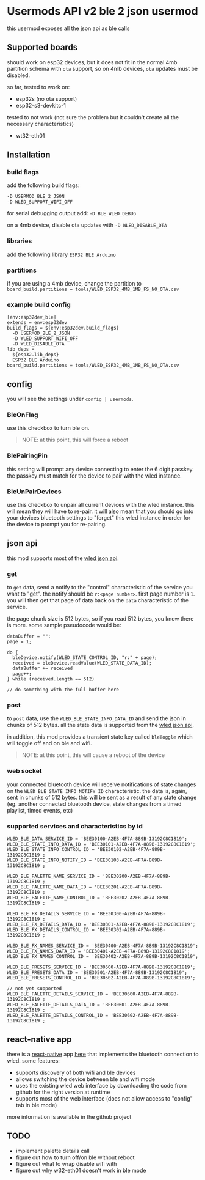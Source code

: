 # Usermods API v2 ble 2 json usermod

this usermod exposes all the json api as ble calls

## Supported boards

should work on esp32 devices, but it does not fit in the normal 4mb partition schema with `ota` support, so on 4mb devices, `ota` updates must be disabled.

so far, tested to work on:

- esp32s (no ota support)
- esp32-s3-devkitc-1

tested to not work (not sure the problem but it couldn't create all the necessary characteristics)

- wt32-eth01

## Installation

### build flags

add the following build flags:

```
-D USERMOD_BLE_2_JSON
-D WLED_SUPPORT_WIFI_OFF
```

for serial debugging output add:
`-D BLE_WLED_DEBUG`

on a 4mb device, disable ota updates with
`-D WLED_DISABLE_OTA`

### libraries

add the following library
`ESP32 BLE Arduino`

### partitions

if you are using a 4mb device, change the partition to
`board_build.partitions = tools/WLED_ESP32_4MB_1MB_FS_NO_OTA.csv`

### example build config

```
[env:esp32dev_ble]
extends = env:esp32dev
build_flags = ${env:esp32dev.build_flags}
  -D USERMOD_BLE_2_JSON
  -D WLED_SUPPORT_WIFI_OFF
  -D WLED_DISABLE_OTA
lib_deps =
  ${esp32.lib_deps}
  ESP32 BLE Arduino
board_build.partitions = tools/WLED_ESP32_4MB_1MB_FS_NO_OTA.csv
```

## config

you will see the settings under `config | usermods`.

### BleOnFlag

use this checkbox to turn ble on.

> NOTE: at this point, this will force a reboot

### BlePairingPin

this setting will prompt any device connecting to enter the 6 digit passkey. the passkey must match for the device to pair with the wled instance.

### BleUnPairDevices

use this checkbox to unpair all current devices with the wled instance. this will mean they will have to re-pair. it will also mean that you should go into your devices bluetooth settings to "forget" this wled instance in order for the device to prompt you for re-pairing.

## json api

this mod supports most of the [wled json api](https://kno.wled.ge/interfaces/json-api/).

### get

to `get` data, send a notify to the "control" characteristic of the service you want to "get". the notify should be `r:<page number>`. first page number is `1`. you will then get that page of data back on the `data` characteristic of the service.

the page chunk size is 512 bytes, so if you read 512 bytes, you know there is more. some sample pseudocode would be:

```
dataBuffer = "";
page = 1;

do {
  bleDevice.notify(WLED_STATE_CONTROL_ID, "r:" + page);
  received = bleDevice.readValue(WLED_STATE_DATA_ID);
  dataBuffer += received
  page++;
} while (received.length == 512)

// do something with the full buffer here
```

### post

to `post` data, use the `WLED_BLE_STATE_INFO_DATA_ID` and send the json in chunks of 512 bytes. all the state data is supported from the [wled json api](https://kno.wled.ge/interfaces/json-api/).

in addition, this mod provides a transient state key called `bleToggle` which will toggle off and on ble and wifi.

> NOTE: at this point, this will cause a reboot of the device

### web socket

your connected bluetooth device will receive notifications of state changes on the `WLED_BLE_STATE_INFO_NOTIFY_ID` characteristic. the data is, again, sent in chunks of 512 bytes. this will be sent as a result of any state change (eg. another connected bluetooth device, state changes from a timed playlist, timed events, etc)

### supported services and characteristics by id

```
WLED_BLE_DATA_SERVICE_ID = 'BEE30100-A2EB-4F7A-889B-13192C8C1819';
WLED_BLE_STATE_INFO_DATA_ID = 'BEE30101-A2EB-4F7A-889B-13192C8C1819';
WLED_BLE_STATE_INFO_CONTROL_ID = 'BEE30102-A2EB-4F7A-889B-13192C8C1819';
WLED_BLE_STATE_INFO_NOTIFY_ID = 'BEE30103-A2EB-4F7A-889B-13192C8C1819';

WLED_BLE_PALETTE_NAME_SERVICE_ID = 'BEE30200-A2EB-4F7A-889B-13192C8C1819';
WLED_BLE_PALETTE_NAME_DATA_ID = 'BEE30201-A2EB-4F7A-889B-13192C8C1819';
WLED_BLE_PALETTE_NAME_CONTROL_ID = 'BEE30202-A2EB-4F7A-889B-13192C8C1819';

WLED_BLE_FX_DETAILS_SERVICE_ID = 'BEE30300-A2EB-4F7A-889B-13192C8C1819';
WLED_BLE_FX_DETAILS_DATA_ID = 'BEE30301-A2EB-4F7A-889B-13192C8C1819';
WLED_BLE_FX_DETAILS_CONTROL_ID = 'BEE30302-A2EB-4F7A-889B-13192C8C1819';

WLED_BLE_FX_NAMES_SERVICE_ID = 'BEE30400-A2EB-4F7A-889B-13192C8C1819';
WLED_BLE_FX_NAMES_DATA_ID = 'BEE30401-A2EB-4F7A-889B-13192C8C1819';
WLED_BLE_FX_NAMES_CONTROL_ID = 'BEE30402-A2EB-4F7A-889B-13192C8C1819';

WLED_BLE_PRESETS_SERVICE_ID = 'BEE30500-A2EB-4F7A-889B-13192C8C1819';
WLED_BLE_PRESETS_DATA_ID = 'BEE30501-A2EB-4F7A-889B-13192C8C1819';
WLED_BLE_PRESETS_CONTROL_ID = 'BEE30502-A2EB-4F7A-889B-13192C8C1819';

// not yet supported
WLED_BLE_PALETTE_DETAILS_SERVICE_ID = 'BEE30600-A2EB-4F7A-889B-13192C8C1819';
WLED_BLE_PALETTE_DETAILS_DATA_ID = 'BEE30601-A2EB-4F7A-889B-13192C8C1819';
WLED_BLE_PALETTE_DETAILS_CONTROL_ID = 'BEE30602-A2EB-4F7A-889B-13192C8C1819';
```

## react-native app

there is a [react-native](https://reactnative.dev/) app [here](https://github.com/johne/WledAppV2) that implements the bluetooth connection to wled. some features:

- supports discovery of both wifi and ble devices
- allows switching the device between ble and wifi mode
- uses the existing wled web interface by downloading the code from github for the right version at runtime
- supports most of the web interface (does not allow access to "config" tab in ble mode)

more information is available in the github project

## TODO

- implement palette details call
- figure out how to turn off/on ble without reboot
- figure out what to wrap disable wifi with
- figure out why w32-eth01 doesn't work in ble mode

